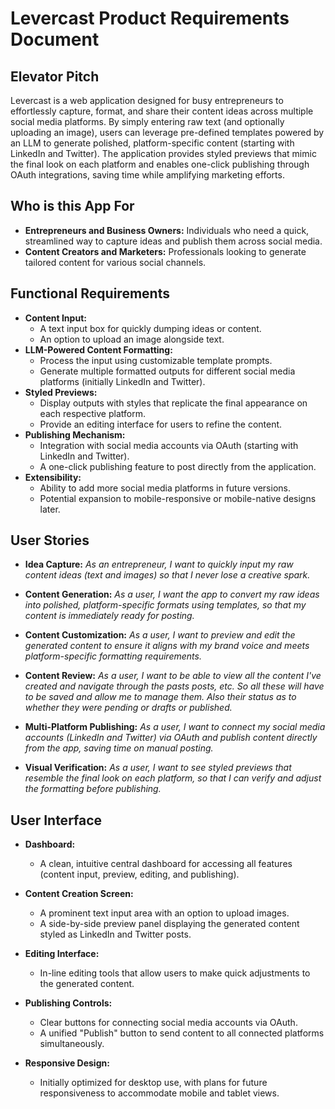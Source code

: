 # Levercast Product Requirements Document

## Elevator Pitch
Levercast is a web application designed for busy entrepreneurs to effortlessly capture, format, and share their content ideas across multiple social media platforms. By simply entering raw text (and optionally uploading an image), users can leverage pre-defined templates powered by an LLM to generate polished, platform-specific content (starting with LinkedIn and Twitter). The application provides styled previews that mimic the final look on each platform and enables one-click publishing through OAuth integrations, saving time while amplifying marketing efforts.

## Who is this App For
- **Entrepreneurs and Business Owners:** Individuals who need a quick, streamlined way to capture ideas and publish them across social media.
- **Content Creators and Marketers:** Professionals looking to generate tailored content for various social channels.

## Functional Requirements
- **Content Input:**
  - A text input box for quickly dumping ideas or content.
  - An option to upload an image alongside text.
- **LLM-Powered Content Formatting:**
  - Process the input using customizable template prompts.
  - Generate multiple formatted outputs for different social media platforms (initially LinkedIn and Twitter).
- **Styled Previews:**
  - Display outputs with styles that replicate the final appearance on each respective platform.
  - Provide an editing interface for users to refine the content.
- **Publishing Mechanism:**
  - Integration with social media accounts via OAuth (starting with LinkedIn and Twitter).
  - A one-click publishing feature to post directly from the application.
- **Extensibility:**
  - Ability to add more social media platforms in future versions.
  - Potential expansion to mobile-responsive or mobile-native designs later.

## User Stories
- **Idea Capture:**
  _As an entrepreneur, I want to quickly input my raw content ideas (text and images) so that I never lose a creative spark._

- **Content Generation:**
  _As a user, I want the app to convert my raw ideas into polished, platform-specific formats using templates, so that my content is immediately ready for posting._

- **Content Customization:**
  _As a user, I want to preview and edit the generated content to ensure it aligns with my brand voice and meets platform-specific formatting requirements._

- **Content Review:**
  _As a user, I want to be able to view all the content I've created and navigate through the pasts posts, etc. So all these will have to be saved and allow me to manage them. Also their status as to whether they were pending or drafts or published._

- **Multi-Platform Publishing:**
  _As a user, I want to connect my social media accounts (LinkedIn and Twitter) via OAuth and publish content directly from the app, saving time on manual posting._

- **Visual Verification:**
  _As a user, I want to see styled previews that resemble the final look on each platform, so that I can verify and adjust the formatting before publishing._

## User Interface
- **Dashboard:**
  - A clean, intuitive central dashboard for accessing all features (content input, preview, editing, and publishing).

- **Content Creation Screen:**
  - A prominent text input area with an option to upload images.
  - A side-by-side preview panel displaying the generated content styled as LinkedIn and Twitter posts.

- **Editing Interface:**
  - In-line editing tools that allow users to make quick adjustments to the generated content.

- **Publishing Controls:**
  - Clear buttons for connecting social media accounts via OAuth.
  - A unified "Publish" button to send content to all connected platforms simultaneously.

- **Responsive Design:**
  - Initially optimized for desktop use, with plans for future responsiveness to accommodate mobile and tablet views.